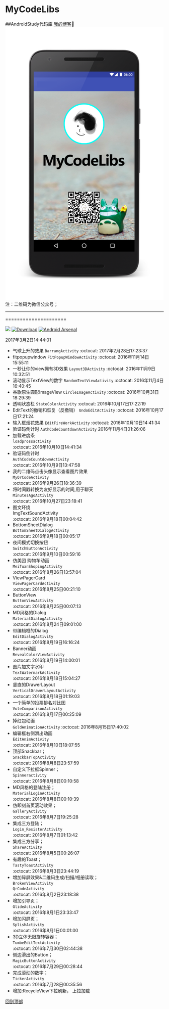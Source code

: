# MyCodeLibs
##AndroidStudy代码库
[我的博客](http://blog.csdn.net/merbn):running:
![image](https://github.com/Merbn/MyCodeLibs/blob/master/myscreen.png)
注：二维码为微信公众号；
_____________________
=====================

[![](https://jitpack.io/v/rey5137/material.svg)](https://github.com/Merbn/MyCodeLibs) [![Download](https://api.bintray.com/packages/rey5137/maven/material/images/download.svg)](https://github.com/Merbn/MyCodeLibs)  [![Android Arsenal](https://img.shields.io/badge/Android%20Arsenal-Material-brightgreen.svg?style=flat)](https://github.com/Merbn/MyCodeLibs)

2017年3月2日14:44:01
* 气球上升的效果
`BarrangActivity`
:octocat:
2017年2月28日17:23:37
* fitpopupwindow
`FitPopupWindowActivity`
:octocat:
2016年11月14日15:55:11
* 一秒让你的view拥有3D效果
`Layout3DActivity`
:octocat:
2016年11月9日10:32:51
* 滚动显示TextView的数字
`RandomTextViewActivity`
:octocat:
2016年11月4日16:40:45
* 谷歌原生圆形ImageView
`CircleImageActivity`
:octocat:
2016年10月31日18:29:39
* 透明状态栏
`StateColorActivity`
:octocat:
2016年10月17日17:22:19
* EditText的撤销和恢复（反撤销）
`UndoEditActivity`
:octocat:
2016年10月17日17:21:24
* 输入框烟花效果
`EditFireWorkActivity`
:octocat:
2016年10月10日14:41:34
* 验证码倒计时
`AuthCodeCountdownActivity`
2016年11月4日01:26:06      
* 加载进度条  
`loadprossactivity`  
:octocat:
2016年10月10日14:41:34  
* 验证码倒计时  
`AuthCodeCountdownActivity`   
:octocat:
2016年10月9日13:47:58
* 我的二维码点击头像显示查看图片效果   
`MyQrCodeActivity`  
:octocat:
2016年9月26日18:36:39  
* 将时间戳转换为友好显示的时间,用于聊天  
`MinutesAgoActivity`  
:octocat:
2016年10月27日23:18:41  
* 图文环绕  
ImgTextSoundActivity  
:octocat:
2016年9月18日00:04:42
* BottomSheetDialog  
`BottomSheetDialogActivity`  
:octocat:
2016年9月18日00:05:17
* 夜间模式切换按钮  
`SwitchButtonActivity`  
:octocat:
2016年9月10日00:59:16
* 仿美团  购物车动画  
`MeiTuanShopingActivity`  
:octocat:
2016年8月26日13:57:04
* ViewPagerCard  
`ViewPagerCardActivity`  
:octocat:
2016年8月25日00:21:10
* ButtonView  
`ButtonViewActivity`  
:octocat:
2016年8月25日00:07:13
* MD风格的Dialog  
`MaterialDialogActivity`  
:octocat:
2016年8月24日09:01:00
* 带编辑框的Dialog  
`EditDialogActivity`  
:octocat:
2016年8月19日16:16:24    
* Banner动画    
`RevealColorViewActivity`    
:octocat:
2016年8月19日14:00:01    
* 图片加文字水印    
`TextWatermarkActivity`    
:octocat:
2016年8月18日15:04:27    
* 竖直的DrawerLayout    
`VerticalDrawerLayoutActivity`    
:octocat:
2016年8月18日01:19:03    
* 一个简单的投票排名对比图    
`VoteComparisonActivity`    
:octocat:
2016年8月17日00:25:09    
* 掉红包动画    
`GoldAnimationActivity`
:octocat:
2016年8月15日17:40:02    
* 编辑框右侧滑出动画    
`EditAnimActivity`    
:octocat:
2016年8月10日18:07:55    
* 顶部Snackbar；    
`SnackbarTopActivity`    
:octocat:
2016年8月8日23:57:59    
* 自定义下拉框Spinner；   
`Spinneractivity`    
:octocat:
2016年8月8日00:10:58    
* MD风格的登陆注册；   
`MaterialLoginActivity`    
:octocat: 
2016年8月8日00:10:39    
* 仿即刻首页滚动效果；   
`GalleryActivity`    
:octocat: 
2016年8月7日19:25:28    
* 集成三方登陆；   
`Login_ResisterActivity`    
:octocat: 
2016年8月7日01:13:42    
* 集成三方分享；   
`ShareActivity`    
:octocat: 
2016年8月5日00:26:07    
* 有趣的Toast；   
`TastyToastActivity`    
:octocat: 
2016年8月3日23:44:19   
* 增加碎屏效果&二维码生成/扫描/相册读取；  
`BrokenViewActivity`  
`QrCodeActivity`   
:octocat: 
2016年8月2日23:18:38   
* 增加引导页；  
`GlideActivity`   
:octocat: 
2016年8月1日23:33:47   
* 增加闪屏页；  
`SplishActivity`   
:octocat: 
2016年8月1日00:01:00   
* 3D立体无限旋转容器；  
`TumbeEditTextActivity`   
:octocat: 
2016年7月30日02:44:38   
* 侧边滑出的Button；  
`MagicButtonActivity`   
:octocat: 
2016年7月29日00:28:44   
* 完成滚动的数字；  
`TickerActivity`  
:octocat: 
2016年7月28日00:35:56
* 增加:RecycleView下拉刷新， 上拉加载

[回到顶部](#readme)

